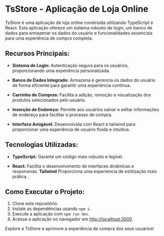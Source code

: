 # TsStore - Aplicação de Loja Online

TsStore é uma aplicação de loja online construída utilizando TypeScript e React. Esta aplicação oferece um sistema robusto de login, um banco de dados para armazenar os dados do usuário e funcionalidades essenciais para uma experiência de compra completa.

## Recursos Principais:

- **Sistema de Login:** Autenticação segura para os usuários, proporcionando uma experiência personalizada.

- **Banco de Dados Integrado:** Armazena e gerencia os dados do usuário de forma eficiente para garantir uma experiência contínua.

- **Carrinho de Compras:** Facilita a adição, remoção e visualização dos produtos selecionados pelo usuário.

- **Inserção de Endereço:** Permite aos usuários salvar e editar informações de endereço para facilitar o processo de compra.

- **Interface Amigável:** Desenvolvida com React e tailwind para proporcionar uma experiência de usuário fluida e intuitiva.

## Tecnologias Utilizadas:

- **TypeScript:** Garante um código mais robusto e legível.

- **React:** Facilita o desenvolvimento de interfaces dinâmicas e responsivas.
  **Tailwind** Proporciona uma esperiencia de estilização mais prática .

## Como Executar o Projeto:

1. Clone este repositório.
2. Instale as dependências usando `npm i`.
3. Execute a aplicação com `npm run dev`.
4. Acesse a aplicação no navegador em [http://localhost:3000](http://localhost:3000).

Explore a TsStore e aprimore a experiência de compra dos seus usuários!
